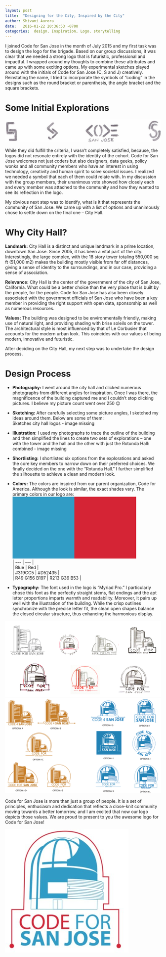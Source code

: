 ```yaml
---
layout: post
title:  "Designing for the City, Inspired by the City"
author: Shivani Aurora
date:   2016-01-22 20:36:53 -0700
categories:  design, Inspiration, Logo, storytelling
---
```

I joined Code for San Jose in the month of July 2015 and my first task was to design the logo for the brigade. Based on our group discussions, it was clear that we needed a strong logo that is futuristic, professional and impactful. I wrapped around my thoughts to combine these attributes and came up with some exciting options. My experimental sketches played around with the initials of Code for San Jose (C, S and J) creatively. Reinstating the name, I tried to incorporate the symbols of “coding” in the designs such as the round bracket or parenthesis, the angle bracket and the square brackets.   

# Some Initial Explorations

![Initial concepts](https://github.com/codeforsanjose/blog/blob/gh-pages/assets/blog005.png?raw=true "Initial concepts")   

While they did fulfill the criteria, I wasn’t completely satisfied, because, the logos did not resonate entirely with the identity of the cohort. Code for San Jose welcomes not just coders but also designers, data geeks, policy wonks and all community members who have an interest in using technology, creativity and human spirit to solve societal issues. I realized we needed a symbol that each of them could relate with. In my discussion with the group members, their unanimous vote showed how closely each and every member was attached to the community and how they wanted to see its reflection in the logo.  

My obvious next step was to identify, what is it that represents the community of San Jose. We came up with a list of options and unanimously chose to settle down on the final one – City Hall.   

# Why City Hall?

**Landmark:** City Hall is a distinct and unique landmark in a prime location, downtown San Jose. Since 2005, it has been a vital part of the city. Interestingly, the large complex, with the 18 story tower totaling 550,000 sq ft (51,000 m2) makes the building mostly visible from far off distances, giving a sense of identity to the surroundings, and in our case, providing a sense of association.  

**Relevance:** City Hall is the center of the government of the city of San Jose, California. What could be a better choice than the very place that is built by the people, for the people. Code for San Jose has also been closely associated with the government officials of San Jose who have been a key member in providing the right support with open data, sponsorship as well as numerous resources.  

**Values:** The building was designed to be environmentally friendly, making use of natural light, and providing shading with brise soleils on the tower. The architectural style is most influenced by that of Le Corbusier that accounts for the modern urban look. This coincides with our values of being modern, innovative and futuristic.  

After deciding on the City Hall, my next step was to undertake the design process.  

# Design Process
* **Photography:** I went around the city hall and clicked numerous photographs from different angles for inspiration. Once I was there, the magnificence of the building captured me and I couldn’t stop clicking pictures. I believe my picture count went over 250 😉
* **Sketching:** After carefully selecting some picture angles, I sketched my ideas around them. Below are some of them:  
Sketches city hall logos - image missing
* **Illustration:** I used my photographs to trace the outline of the building and then simplified the lines to create two sets of explorations – one with the tower and the hall and the other with just the Rotunda Hall:  
combined - image missing  
* **Shortlisting:** I shortlisted six options from the explorations and asked the core key members to narrow down on their preferred choices. We finally decided on the one with the “Rotunda Hall.” I further simplified the silhouette to achieve a clean and modern look. 
* **Colors:** The colors are inspired from our parent organization, Code for America. Although the look is similar, the exact shades vary. The primary colors in our logo are:
![colors](https://github.com/codeforsanjose/blog/blob/gh-pages/assets/colors.png?raw=true "Code for San Jose Logo Colors")  
| --- | --- |  
| Blue | Red |  
| #319CC5 | #D52435 |  
| R49 G156 B197 | R213 G36 B53 |  

* **Typography:** The font used in the logo is “Myriad Pro.” I particularly chose this font as the perfectly straight stems, flat endings and the apt letter proportions imparts warmth and readability. Moreover, it pairs up well with the illustration of the building. While the crisp outlines synchronize with the precise letter fit, the clean open shapes balance the closed circular structure, thus enhancing the harmonious display.  

![Initial designs](https://github.com/codeforsanjose/blog/blob/gh-pages/assets/blog006.jpg?raw=true "Initial Designs")  
![Narrowed down designs](https://github.com/codeforsanjose/blog/blob/gh-pages/assets/blog007.jpg?raw=true "Narrowed down designs")  

Code for San Jose is more than just a group of people. It is a set of principles, enthusiasm and dedication that reflects a close-knit community moving towards a better tomorrow, and I am excited that now our logo depicts those values. We are proud to present to you the awesome logo for Code for San Jose!  

![logo](https://github.com/codeforsanjose/blog/blob/gh-pages/assets/logo.jpg?raw=true "Code for San Jose Logo")